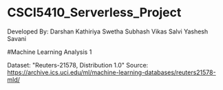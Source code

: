 # CSCI5410_Serverless_Project

Developed By:
Darshan Kathiriya
Swetha Subhash
Vikas Salvi
Yashesh Savani

#Machine Learning Analysis 1
 
Dataset: "Reuters-21578, Distribution 1.0"
Source: https://archive.ics.uci.edu/ml/machine-learning-databases/reuters21578-mld/ 
